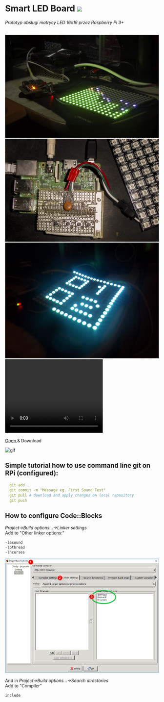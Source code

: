 # Smart LED Board <img href="" src="https://img.shields.io/pypi/status/Django.svg"/>
###### Prototyp obsługi matrycy LED 16x16 przez Raspberry Pi 3+
<img src="./obj/1.webp" href="" alt="webp"/>

<img src="./obj/3.webp" href="" alt="png"/>

<img src="./obj/2.jpg" href="" alt="png"/>


<video width="320" height="240" controls>
  <source src="https://github.com/informacja/Smart_LED_board/blob/master/obj/soundV.mp4" type="video/mp4">
Your browser does not support the video tag.
</video>
<p><a href="./obj/soundV.mp4" download="Sound test.mp4"> Open </a> & Download <p> 

<img src="./obj/test.gif" href="" alt="gif"/>
<h2>Simple tutorial how to use command line git on RPi (configured):</h2>

```YAML
  git add . 
  git commit -m "Message eg. First Sound Test"
  git pull # download and apply changes on local repository
  git push 
```

<h2> How to configure Code::Blocks</h2>
<p><i> Project->Build options...->Linker settings</i><br>
Add to "Other linker options:"</p>

```text
-lasound
-lpthread
-lncurses 
```

<img src="./obj/conf_codeblocks.png" href="" alt="CodeBlocs Configuration"/>

<p>And in <i>Project->Build options...->Search directories </i><br> 
Add to "Compiler" </p>

```text
include
```
